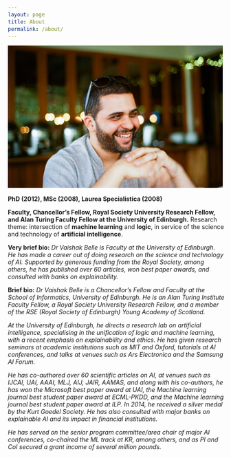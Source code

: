 ```yaml
---
layout: page
title: About
permalink: /about/
---
```


<!--

<img src="/VaishakBelle2019.jpg" width="500">--> 


<img src="/vaishak.JPG"  width="500">

**PhD (2012), MSc (2008), Laurea Specialistica (2008)** 

**Faculty, Chancellor’s Fellow, Royal Society University Research Fellow, and Alan Turing Faculty Fellow at the University of Edinburgh.** Research theme: intersection of **machine learning** and **logic**, in service of the science and technology of **artificial intelligence**.  

**Very brief bio:** *Dr Vaishak Belle is Faculty at the University of Edinburgh. He has made a career out of doing research on the science and technology of AI. Supported by generous funding from the Royal Society, among others, he has published over 60 articles, won best paper awards, and consulted with banks on explainability.* 

**Brief bio:** *Dr Vaishak Belle is a Chancellor’s Fellow and Faculty at the School of Informatics, University of Edinburgh. He is an Alan Turing Institute Faculty Fellow, a Royal Society University Research Fellow, and a member of the RSE (Royal Society of Edinburgh) Young Academy of Scotland.* 

*At the University of Edinburgh, he directs a research lab on artificial intelligence, specialising in the unification of logic and machine learning, with a recent emphasis on explainability and ethics. He has given research seminars at academic institutions such as MIT and Oxford, tutorials at AI conferences, and talks at venues such as Ars Electronica and the Samsung AI Forum.*

*He has co-authored over 60 scientific articles on AI, at venues such as IJCAI, UAI, AAAI, MLJ, AIJ, JAIR, AAMAS, and along with his co-authors, he has won the Microsoft best paper award at UAI, the Machine learning journal best student paper award at ECML-PKDD, and the Machine learning journal best student paper award at ILP. In 2014, he received a silver medal by the Kurt Goedel Society. He has also consulted with major banks on explainable AI and its impact in financial institutions.*

*He has served on the senior program committee/area chair of major AI conferences, co-chaired the ML track at KR, among others, and as PI and CoI secured a grant income of several million pounds.*


